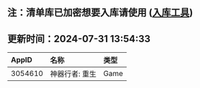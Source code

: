 ## 注：清单库已加密想要入库请使用 ([入库工具](https://github.com/BlankTMing/ManifestAutoUpdate/releases))

## 更新时间：2024-07-31 13:54:33
| AppID | 名称 | 类型  |
| :-------------------- | :----------------------------- | :----------- |
| 3054610 | 神器行者: 重生| Game |
